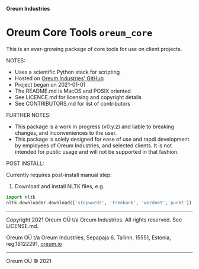 **Oreum Industries**

# Oreum Core Tools `oreum_core`

This is an ever-growing package of core tools for use on client projects.

NOTES:

+ Uses a scientific Python stack for scripting
+ Hosted on
[Oreum Industries' GitHub](https://github.com/oreum-industries/oreum_core)
+ Project began on 2021-01-01
+ The README.md is MacOS and POSIX oriented
+ See LICENCE.md for licensing and copyright details
+ See CONTRIBUTORS.md for list of contributors

FURTHER NOTES:

+ This package is a work in progress (v0.y.z) and liable to breaking changes,
and inconveniences to the user.
+ This package is solely designed for ease of use and rapdi development by
employees of Oreum Industries, and selected clients. It is not intended for
public usage and will not be supported in that fashion.

POST INSTALL:

Currently requires post-install manual step:

1. Download and install NLTK files, e.g.

```python
import nltk
nltk.downloader.download(['stopwords', 'treebank', 'wordnet','punkt'])
```

---

Copyright 2021 Oreum OÜ t/a Oreum Industries. All rights reserved.
See LICENSE.md.

Oreum OÜ t/a Oreum Industries, Sepapaja 6, Tallinn, 15551, Estonia,
reg.16122291, [oreum.io](https://oreum.io)

---
Oreum OÜ &copy; 2021
